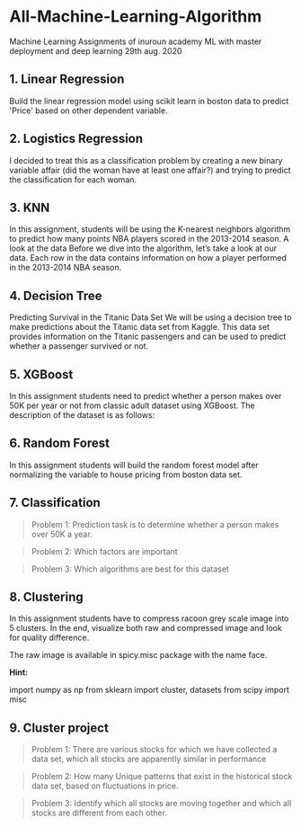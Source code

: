 # All-Machine-Learning-Algorithm
Machine Learning Assignments of inuroun academy ML with master deployment and deep learning 29th aug. 2020
## 1. Linear Regression

Build the linear regression model using scikit learn in boston data to predict
'Price' based on other dependent variable.
## 2. Logistics Regression

I decided to treat this as a classification problem by creating a new binary
variable affair (did the woman have at least one affair?) and trying to
predict the classification for each woman.
## 3. KNN

In this assignment, students will be using the K-nearest neighbors
algorithm to predict how many points NBA players scored in the 2013-2014
season.
A look at the data
Before we dive into the algorithm, let’s take a look at our data. Each row in
the data contains information on how a player performed in the 2013-2014
NBA season.
## 4. Decision Tree

Predicting Survival in the Titanic Data Set
We will be using a decision tree to make predictions about the Titanic data
set from Kaggle. This data set provides information on the Titanic
passengers and can be used to predict whether a passenger survived or
not.
## 5. XGBoost

In this assignment students need to predict whether a person makes over
50K per year or not from classic adult dataset using XGBoost. The
description of the dataset is as follows:
## 6. Random Forest

In this assignment students will build the random forest model after
normalizing the variable to house pricing from boston data set.
## 7. Classification
> Problem 1:
Prediction task is to determine whether a person makes over 50K a year.

> Problem 2:
Which factors are important

> Problem 3:
Which algorithms are best for this dataset
## 8. Clustering

In this assignment students have to compress racoon grey scale image into
5 clusters. In the end, visualize both raw and compressed image and look
for quality difference.

The raw image is available in spicy.misc package with the name face.

**Hint:**

import numpy as np
from sklearn import cluster, datasets
from scipy import misc
## 9. Cluster project
>Problem 1:
There are various stocks for which we have collected a data set, which all stocks are
apparently similar in performance

>Problem 2:
How many Unique patterns that exist in the historical stock data set, based on
fluctuations in price.

>Problem 3:
Identify which all stocks are moving together and which all stocks are different from
each other.
